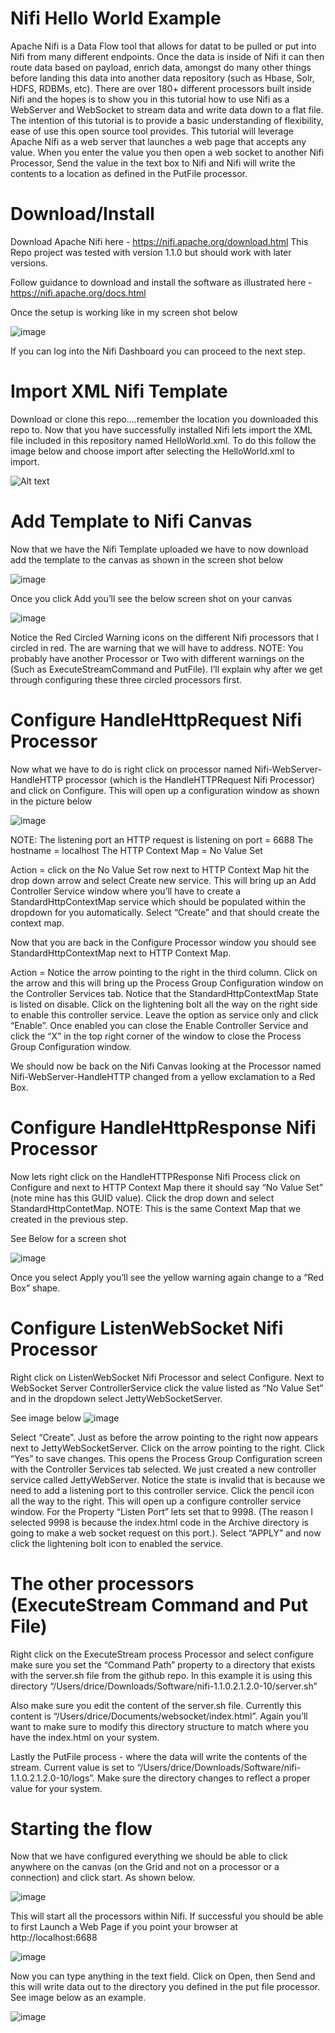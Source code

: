 # Nifi Hello World Example
Apache Nifi is a Data Flow tool that allows for datat to be pulled or put into Nifi from many different endpoints.  Once the data is inside of Nifi it can then route data based on payload, enrich data, amongst do many other things before landing this data into another data repository (such as Hbase, Solr, HDFS, RDBMs, etc).  There are over 180+ different processors built inside Nifi and the hopes is to show you in this tutorial how to use Nifi as a WebServer and WebSocket to stream data and write data down to a flat file.  The intention of this tutorial is to provide a basic understanding of flexibility, ease of use this open source tool provides.  This tutorial will leverage Apache Nifi as a web server that launches a web page that accepts any value.  When you enter the value you then open a web socket to another Nifi Processor, Send the value in the text box to Nifi and Nifi will write the contents to a location as defined in the PutFile processor.

# Download/Install
Download Apache Nifi here - https://nifi.apache.org/download.html
This Repo project was tested with version 1.1.0 but should work with later versions.

Follow guidance to download and install the software as illustrated here - https://nifi.apache.org/docs.html

Once the setup is working like in my screen shot below 

![image](/images/NifiInitialLaunchPage.png?raw=true "Nifi Main Page")



If you can log into the Nifi Dashboard you can proceed to the next step.


# Import XML Nifi Template

Download or clone this repo....remember the location you downloaded this repo to.
Now that you have successfully installed Nifi lets import the XML file included in this repository named HelloWorld.xml.  To do this follow the image below and choose import after selecting the HelloWorld.xml to import.  

![Alt text](/images/ImportTemplate.png?raw=true "Nifi Main Page")


# Add Template to Nifi Canvas

Now that we have the Nifi Template uploaded we have to now download add the template to the canvas as shown in the screen shot below 

![image](/images/NifiAddTemplate.png?raw=true "Nifi Main Page")

Once you click Add you’ll see the below screen shot on your canvas

![image](/images/NifiTemplateAdded.png?raw=true "Nifi Main Page")

Notice the Red Circled Warning icons on the different Nifi processors that I circled in red.  The are warning that we will have to address.  NOTE: You probably have another Processor or Two with different warnings on the (Such as ExecuteStreamCommand and PutFile).  I’ll explain why after we get through configuring these three circled processors first.

# Configure HandleHttpRequest Nifi Processor

Now what we have to do is right click on processor named Nifi-WebServer-HandleHTTP processor (which is the HandleHTTPRequest Nifi Processor) and click on Configure.  This will open up a configuration window as shown in the picture below

![image](/images/configureHTTP.png?raw=true "Nifi Main Page")

NOTE:
The listening port an HTTP request is listening on port = 6688
The hostname = localhost
The HTTP Context Map = No Value Set

Action = click on the No Value Set row next to HTTP Context Map hit the drop down arrow and select Create new service.  This will bring up an Add Controller Service window where you’ll have to create a StandardHttpContextMap service which should be populated within the dropdown for you automatically.  Select “Create” and that should create the context map.

Now that you are back in the Configure Processor window you should see StandardHttpContextMap next to HTTP Context Map.  

Action = Notice the arrow pointing to the right in the third column.  Click on the arrow and this will bring up the Process Group Configuration window on the Controller Services tab.  Notice that the StandardHttpContextMap State is listed on disable.  Click on the lightening bolt all the way on the right side to enable this controller service. Leave the option as service only and click “Enable”.  Once enabled you can close the Enable Controller Service and click the “X” in the top right corner of the window to close the Process Group Configuration window.    

We should now be back on the Nifi Canvas looking at the Processor named Nifi-WebServer-HandleHTTP changed from a yellow exclamation to a Red Box.



# Configure HandleHttpResponse Nifi Processor
Now lets right click on the HandleHTTPResponse Nifi Process click on Configure and next to HTTP Context Map there it should say “No Value Set” (note mine has this GUID value).  Click the drop down and select StandardHttpContetMap.  NOTE: This is the same Context Map that we created in the previous step.

See Below for a screen shot

![image](/images/configureHTTPRequest.png?raw=true "Nifi Main Page")


Once you select Apply you’ll see the yellow warning again change to a “Red Box” shape.


# Configure ListenWebSocket Nifi Processor
Right click on ListenWebSocket Nifi Processor and select Configure. Next to WebSocket Server ControllerService click the value listed as “No Value Set” and in the dropdown select JettyWebSocketServer.  

See image below
![image](/images/configureWebSocket.png?raw=true "Nifi Main Page")

Select “Create”.  Just as before the arrow pointing to the right now appears next to JettyWebSocketServer.  Click on the arrow pointing to the right. Click “Yes” to save changes.  This opens the Process Group Configuration screen with the Controller Services tab selected.  We just created a new controller service called JettyWebServer.  Notice the state is invalid that is because we need to add a listening port to this controller service.  Click the pencil icon all the way to the right. This will open up a configure controller service window.  For the Property “Listen Port” lets set that to 9998.  (The reason I selected 9998 is because the index.html code in the Archive directory is going to make a web socket request on this port.).  Select “APPLY” and now click the lightening bolt icon to enabled the service.

# The other processors (ExecuteStream Command and Put File)
Right click on the ExecuteStream process Processor and select configure make sure you set the “Command Path” property to a directory that exists with the server.sh file from the github repo.  In this example it is using this directory “/Users/drice/Downloads/Software/nifi-1.1.0.2.1.2.0-10/server.sh”

Also make sure you edit the content of the server.sh file.  Currently this content is “/Users/drice/Documents/websocket/index.html”.  Again you’ll want to make sure to modify this directory structure to match where you have the index.html on your system.

Lastly the PutFile process - where the data will write the contents of the stream.  Current value is set to “/Users/drice/Downloads/Software/nifi-1.1.0.2.1.2.0-10/logs”.  Make sure the directory changes to reflect a proper value for your system.

# Starting the flow
Now that we have configured everything we should be able to click anywhere on the canvas (on the Grid and not on a processor or a connection) and click start.  As shown below.

![image](/images/StartTemplate.png?raw=true "Nifi Main Page")

This will start all the processors within Nifi.  If successful you should be able to first Launch a Web Page if you point your browser at http://localhost:6688

![image](/images/WebPage.png?raw=true "Nifi Main Page")

Now you can type anything in the text field.  Click on Open, then Send and this will write data out to the directory you defined in the put file processor.  See image below as an example.


![image](/images/WorkingFlow.png?raw=true "Nifi Main Page")






